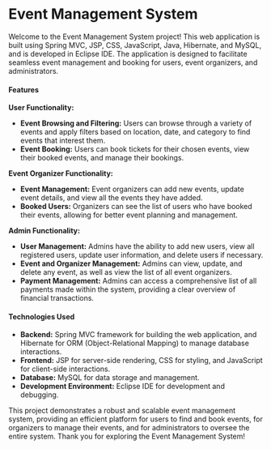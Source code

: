 # Event Management System

Welcome to the Event Management System project! This web application is built using Spring MVC, JSP, CSS, JavaScript, Java, Hibernate, and MySQL, and is developed in Eclipse IDE. The application is designed to facilitate seamless event management and booking for users, event organizers, and administrators.

#### Features

**User Functionality:**
- **Event Browsing and Filtering:** Users can browse through a variety of events and apply filters based on location, date, and category to find events that interest them.
- **Event Booking:** Users can book tickets for their chosen events, view their booked events, and manage their bookings.

**Event Organizer Functionality:**
- **Event Management:** Event organizers can add new events, update event details, and view all the events they have added.
- **Booked Users:** Organizers can see the list of users who have booked their events, allowing for better event planning and management.

**Admin Functionality:**
- **User Management:** Admins have the ability to add new users, view all registered users, update user information, and delete users if necessary.
- **Event and Organizer Management:** Admins can view, update, and delete any event, as well as view the list of all event organizers.
- **Payment Management:** Admins can access a comprehensive list of all payments made within the system, providing a clear overview of financial transactions.

#### Technologies Used
- **Backend:** Spring MVC framework for building the web application, and Hibernate for ORM (Object-Relational Mapping) to manage database interactions.
- **Frontend:** JSP for server-side rendering, CSS for styling, and JavaScript for client-side interactions.
- **Database:** MySQL for data storage and management.
- **Development Environment:** Eclipse IDE for development and debugging.

This project demonstrates a robust and scalable event management system, providing an efficient platform for users to find and book events, for organizers to manage their events, and for administrators to oversee the entire system. Thank you for exploring the Event Management System!
